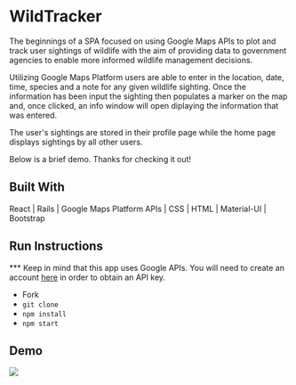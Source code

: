 # WildTracker 
The beginnings of a SPA focused on using Google Maps APIs to plot and track user sightings of wildlife with the aim of providing data to government agencies to enable more informed wildlife management decisions. 

Utilizing Google Maps Platform users are able to enter in the location, date, time, species and a note for any given wildlife sighting. Once the information has been input the sighting then populates a marker on the map and, once clicked, an info window will open diplaying the information that was entered.

The user's sightings are stored in their profile page while the home page displays sightings by all other users. 

Below is a brief demo. Thanks for checking it out!

## Built With
React | Rails | Google Maps Platform APIs | CSS | HTML | Material-UI | Bootstrap 

## Run Instructions
*** Keep in mind that this app uses Google APIs. You will need to create an account [here](https://cloud.google.com/maps-platform/) in order to obtain an API key.

- Fork
- `git clone`
- `npm install`
- `npm start`

## Demo
<img src="demo.gif">


